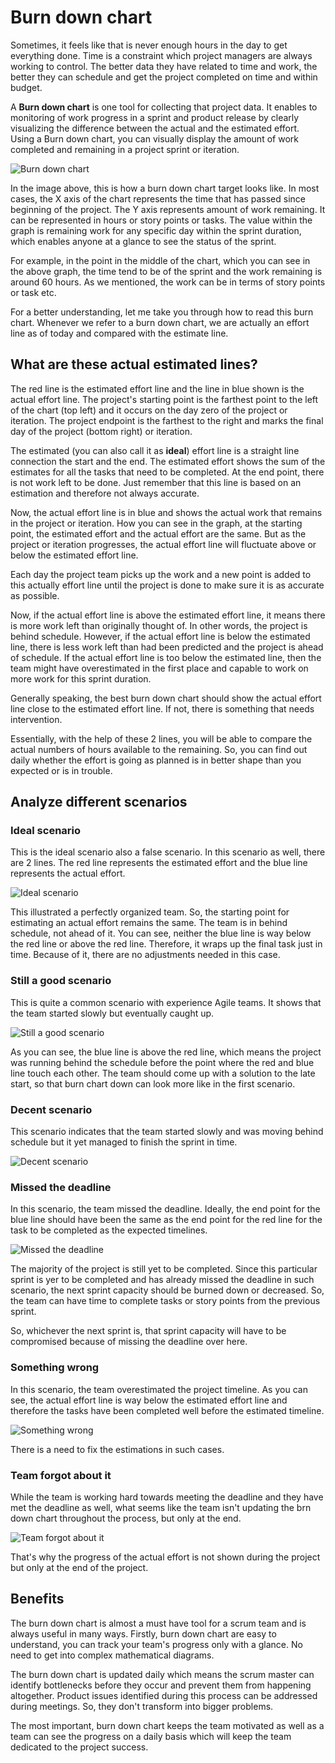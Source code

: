 # Burn down chart

Sometimes, it feels like that is never enough hours in the day to get everything done. Time is a constraint which project managers are always working to control. The better data they have related to time and work, the better they can schedule and get the project completed on time and within budget.

A **Burn down chart** is one tool for collecting that project data. It enables to monitoring of work progress in a sprint and product release by clearly visualizing the difference between the actual and the estimated effort. Using a Burn down chart, you can visually display the amount of work completed and remaining in a project sprint or iteration.

![Burn down chart](../images/burndownchart.png)

In the image above, this is how a burn down chart target looks like. In most cases, the X axis of the chart represents the time that has passed since beginning of the project. The Y axis represents amount of work remaining. It can be represented in hours or story points or tasks. The value within the graph is remaining work for any specific day within the sprint duration, which enables anyone at a glance to see the status of the sprint.

For example, in the point in the middle of the chart, which you can see in the above graph, the time tend to be of the sprint and the work remaining is around 60 hours. As we mentioned, the work can be in terms of story points or task etc.

For a better understanding, let me take you through how to read this burn chart. Whenever we refer to a burn down chart, we are actually an effort line as of today and compared with the estimate line.

## What are these actual estimated lines?

The red line is the estimated effort line and the line in blue shown is the actual effort line. The project's starting point is the farthest point to the left of the chart (top left) and it occurs on the day zero of the project or iteration. The project endpoint is the farthest to the right and marks the final day of the project (bottom right) or iteration.

The estimated (you can also call it as **ideal**) effort line is a straight line connection the start and the end. The estimated effort shows the sum of the estimates for all the tasks that need to be completed. At the end point, there is not work left to be done. Just remember that this line is based on an estimation and therefore not always accurate.

Now, the actual effort line is in blue and shows the actual work that remains in the project or iteration. How you can see in the graph, at the starting point, the estimated effort and the actual effort are the same. But as the project or iteration progresses, the actual effort line will fluctuate above or below the estimated effort line.

Each day the project team picks up the work and a new point is added to this actually effort line until the project is done to make sure it is as accurate as possible.

Now, if the actual effort line is above the estimated effort line, it means there is more work left than originally thought of. In other words, the project is behind schedule. However, if the actual effort line is below the estimated line, there is less work left than had been predicted and the project is ahead of schedule. If the actual effort line is too below the estimated line, then the team might have overestimated in the first place and capable to work on more work for this sprint duration.

Generally speaking, the best burn down chart should show the actual effort line close to the estimated effort line. If not, there is something that needs intervention.

Essentially, with the help of these 2 lines, you will be able to compare the actual numbers of hours available to the remaining. So, you can find out daily whether the effort is going as planned is in better shape than you expected or is in trouble.

## Analyze different scenarios

### Ideal scenario

This is the ideal scenario also a false scenario. In this scenario as well, there are 2 lines. The red line represents the estimated effort and the blue line represents the actual effort.

![Ideal scenario](../images/ideal-scenario.png)

This illustrated a perfectly organized team. So, the starting point for estimating an actual effort remains the same. The team is in behind schedule, not ahead of it. You can see, neither the blue line is way below the red line or above the red line. Therefore, it wraps up the final task just in time. Because of it, there are no adjustments needed in this case.

### Still a good scenario

This is quite a common scenario with experience Agile teams. It shows that the team started slowly but eventually caught up.

![Still a good scenario](../images/still-good-scenario.png)

As you can see, the blue line is above the red line, which means the project was running behind the schedule before the point where the red and blue line touch each other. The team should come up with a solution to the late start, so that burn chart down can look more like in the first scenario.

### Decent scenario

This scenario indicates that the team started slowly and was moving behind schedule but it yet managed to finish the sprint in time.

![Decent scenario](../images/decent-scenario.png)

### Missed the deadline

In this scenario, the team missed the deadline. Ideally, the end point for the blue line should have been the same as the end point for the red line for the task to be completed as the expected timelines.

![Missed the deadline](../images/missed-deadline.png)

The majority of the project is still yet to be completed. Since this particular sprint is yer to be completed and has already missed the deadline in such scenario, the next sprint capacity should be burned down or decreased. So, the team can have time to complete tasks or story points from the previous sprint.

So, whichever the next sprint is, that sprint capacity will have to be compromised because of missing the deadline over here.

### Something wrong

In this scenario, the team overestimated the project timeline. As you can see, the actual effort line is way below the estimated effort line and therefore the tasks have been completed well before the estimated timeline.

![Something wrong](../images/wrong-scenario.png)

There is a need to fix the estimations in such cases.

### Team forgot about it

While the team is working hard towards meeting the deadline and they have met the deadline as well, what seems like the team isn't updating the brn down chart throughout the process, but only at the end.

![Team forgot about it](../images/scenario-forgotten.png)

That's why the progress of the actual effort is not shown during the project but only at the end of the project.

## Benefits

The burn down chart is almost a must have tool for a scrum team and is always useful in many ways. Firstly, burn down chart are easy to understand, you can track your team's progress only with a glance. No need to get into complex mathematical diagrams.

The burn down chart is updated daily which means the scrum master can identify bottlenecks before they occur and prevent them from happening altogether. Product issues identified during this process can be addressed during meetings. So, they don't transform into bigger problems.

The most important, burn down chart keeps the team motivated as well as a team can see the progress on a daily basis which will keep the team dedicated to the project success.
